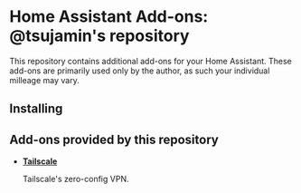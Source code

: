 # Home Assistant Add-ons: @tsujamin's repository

This repository contains additional add-ons for your Home Assistant.
These add-ons are primarily used only by the author, as such your individual milleage may vary.

## Installing


## Add-ons provided by this repository

- **[Tailscale](/tailscale/README.md)**

    Tailscale's zero-config VPN.
